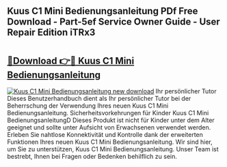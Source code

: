 ## Kuus C1 Mini Bedienungsanleitung PDf Free Download - Part-5ef Service Owner Guide - User Repair Edition iTRx3

# <h2><a href="http://df2abq0.blite.top/?on=Kuus+C1+Mini+Bedienungsanleitung">🔗Download 👉🔴 Kuus C1 Mini Bedienungsanleitung</a></h2>

[![Kuus C1 Mini Bedienungsanleitung new download](https://i.imgur.com/lujVjoI.png)](http://df2abq0.blite.top/?on=Kuus+C1+Mini+Bedienungsanleitung)
Ihr persönlicher Tutor Dieses Benutzerhandbuch dient als Ihr persönlicher Tutor bei der Beherrschung der Verwendung Ihres neuen Kuus C1 Mini Bedienungsanleitung. Sicherheitsvorkehrungen für Kinder Kuus C1 Mini BedienungsanleitungD Dieses Produkt ist nicht für Kinder unter dem Alter geeignet und sollte unter Aufsicht von Erwachsenen verwendet werden. Erleben Sie nahtlose Konnektivität und Kontrolle dank der erweiterten Funktionen Ihres neuen Kuus C1 Mini Bedienungsanleitung. Wir sind hier, um Sie zu unterstützen, Kuus C1 Mini Bedienungsanleitung. Unser Team ist bestrebt, Ihnen bei Fragen oder Bedenken behilflich zu sein.

